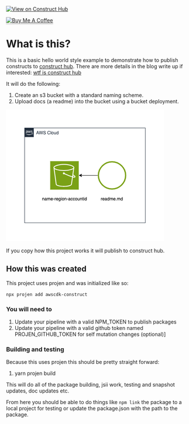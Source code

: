 [![View on Construct Hub](https://constructs.dev/badge?package=hello-construct-hub)](https://constructs.dev/packages/hello-construct-hub)

<a href="https://www.buymeacoffee.com/talkncloud" target="_blank"><img src="https://www.buymeacoffee.com/assets/img/custom_images/orange_img.png" alt="Buy Me A Coffee" style="height: 41px !important;width: 174px !important;box-shadow: 0px 3px 2px 0px rgba(190, 190, 190, 0.5) !important;-webkit-box-shadow: 0px 3px 2px 0px rgba(190, 190, 190, 0.5) !important;" ></a>

# What is this?

This is a basic hello world style example to demonstrate how to publish constructs to [construct hub](https://constructs.dev/). There are more details in the blog write up if interested: [wtf is construct hub](https://www.talkncloud.com/wtf-is-construct-hub/)

It will do the following:

1. Create an s3 bucket with a standard naming scheme.
2. Upload docs (a readme) into the bucket using a bucket deployment.

![wtf-construct-hub-diagram](wtf-construct.drawio.png)

If you copy how this project works it will publish to construct hub.

## How this was created

This project uses projen and was initialized like so:

```shell
npx projen add awscdk-construct
```

### You will need to

1. Update your pipeline with a valid NPM_TOKEN to publish packages
2. Update your pipeline with a valid github token named PROJEN_GITHUB_TOKEN for self mutation changes (optional)]

### Building and testing

Because this uses projen this should be pretty straight forward:

1. yarn projen build

This will do all of the package building, jsii work, testing and snapshot updates, doc updates etc.

From here you should be able to do things like `npm link` the package to a local project for testing or update the package.json with the path to the package.
